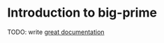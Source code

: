 # Introduction to big-prime

TODO: write [great documentation](http://jacobian.org/writing/great-documentation/what-to-write/)
